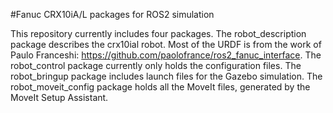 #Fanuc CRX10iA/L packages for ROS2 simulation

This repository currently includes four packages.
The robot_description package describes the crx10ial robot. Most of the URDF is from the work of Paulo Franceshi: https://github.com/paolofrance/ros2_fanuc_interface.
The robot_control package currently only holds the configuration files.
The robot_bringup package includes launch files for the Gazebo simulation.
The robot_moveit_config package holds all the MoveIt files, generated by the MoveIt Setup Assistant.